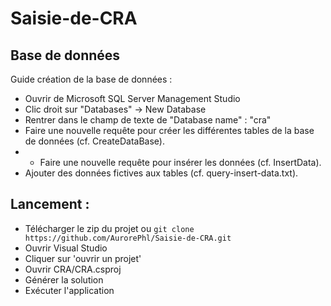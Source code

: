 # Saisie-de-CRA

## Base de données 
Guide création de la base de données : 

- Ouvrir de Microsoft SQL Server Management Studio
- Clic droit sur "Databases" -> New Database 
- Rentrer dans le champ de texte de "Database name" : "cra"
- Faire une nouvelle requête pour créer les différentes tables de la base de données (cf. CreateDataBase).
- - Faire une nouvelle requête pour insérer les données (cf. InsertData). 
- Ajouter des données fictives aux tables (cf. query-insert-data.txt). 

## Lancement : 
- Télécharger le zip du projet ou
```git clone https://github.com/AurorePhl/Saisie-de-CRA.git ```
- Ouvrir Visual Studio
- Cliquer sur 'ouvrir un projet'
- Ouvrir CRA/CRA.csproj
- Générer la solution
- Exécuter l'application

